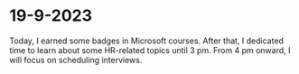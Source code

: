 # 19-9-2023

Today, I earned some badges in Microsoft courses. After that, I dedicated time to learn about some HR-related topics until 3 pm. From 4 pm onward, I will focus on scheduling interviews.




